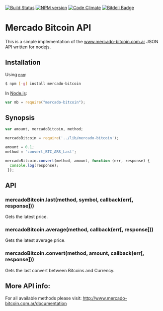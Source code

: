 [![Build Status](https://travis-ci.org/colkito/mercado-bitcoin.png?branch=master)](https://travis-ci.org/colkito/mercado-bitcoin)
[![NPM version](https://badge.fury.io/js/mercado-bitcoin.png)](http://badge.fury.io/js/mercado-bitcoin)
[![Code Climate](https://codeclimate.com/github/colkito/mercado-bitcoin.png)](https://codeclimate.com/github/colkito/mercado-bitcoin)
[![Bitdeli Badge](https://d2weczhvl823v0.cloudfront.net/colkito/mercado-bitcoin/trend.png)](https://bitdeli.com/free "Bitdeli Badge")

# Mercado Bitcoin API

This is a simple implementation of the www.mercado-bitcoin.com.ar JSON API written for nodejs.


## Installation

Using [`npm`](http://npmjs.org/):

``` sh
$ npm [-g] install mercado-bitcoin
```

In [Node.js](http://nodejs.org/):

``` javascript
var mb = require("mercado-bitcoin");
```

## Synopsis

``` javascript
var amount, mercadoBitcoin, method;

mercadoBitcoin = require('../lib/mercado-bitcoin');

amount = 0.1;
method = 'convert_BTC_ARS_Last';

mercadoBitcoin.convert(method, amount, function (err, response) {
  console.log(response);
 });
```

## API

### mercadoBitcoin.last(method, symbol, callback(err[, response]))

Gets the latest price.

### mercadoBitcoin.average(method, callback(err[, response]))

Gets the latest average price.

### mercadoBitcoin.convert(method, amount, callback(err[, response]))
Gets the last convert between Bitcoins and Currency.

## More API info:
For all available methods please visit: http://www.mercado-bitcoin.com.ar/documentation
